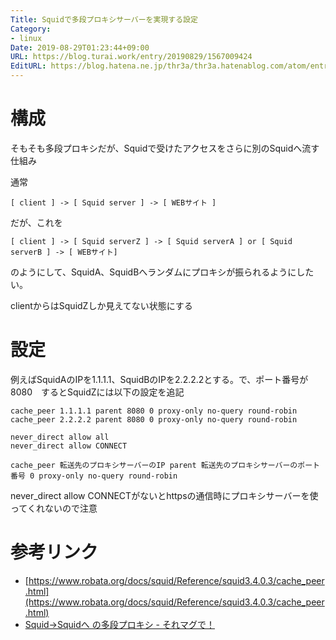 ```yaml
---
Title: Squidで多段プロキシサーバーを実現する設定
Category:
- linux
Date: 2019-08-29T01:23:44+09:00
URL: https://blog.turai.work/entry/20190829/1567009424
EditURL: https://blog.hatena.ne.jp/thr3a/thr3a.hatenablog.com/atom/entry/26006613408008166
---
```


# 構成

そもそも多段プロキシだが、Squidで受けたアクセスをさらに別のSquidへ流す仕組み

通常

```
[ client ] -> [ Squid server ] -> [ WEBサイト ]
```

だが、これを

```
[ client ] -> [ Squid serverZ ] -> [ Squid serverA ] or [ Squid serverB ] -> [ WEBサイト]
```

のようにして、SquidA、SquidBへランダムにプロキシが振られるようにしたい。

clientからはSquidZしか見えてない状態にする

# 設定

例えばSquidAのIPを1.1.1.1、SquidBのIPを2.2.2.2とする。で、ポート番号が8080　するとSquidZには以下の設定を追記

```
cache_peer 1.1.1.1 parent 8080 0 proxy-only no-query round-robin
cache_peer 2.2.2.2 parent 8080 0 proxy-only no-query round-robin

never_direct allow all
never_direct allow CONNECT
```

```
cache_peer 転送先のプロキシサーバーのIP parent 転送先のプロキシサーバーのポート番号 0 proxy-only no-query round-robin
```

never_direct allow CONNECTがないとhttpsの通信時にプロキシサーバーを使ってくれないので注意

# 参考リンク

- [https://www.robata.org/docs/squid/Reference/squid3.4.0.3/cache_peer.html](https://www.robata.org/docs/squid/Reference/squid3.4.0.3/cache_peer.html)
- [Squid→Squidへ の多段プロキシ - それマグで！](https://takuya-1st.hatenablog.jp/entry/2013/05/12/170835)
